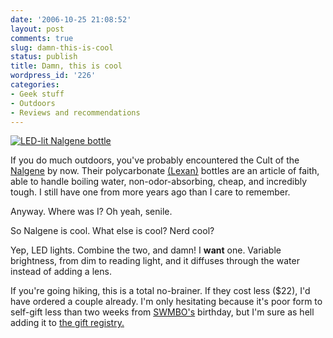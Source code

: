 ```yaml
---
date: '2006-10-25 21:08:52'
layout: post
comments: true
slug: damn-this-is-cool
status: publish
title: Damn, this is cool
wordpress_id: '226'
categories:
- Geek stuff
- Outdoors
- Reviews and recommendations
---
```



[
![LED-lit Nalgene bottle](http://www.guyotdesigns.com/site/img/firefly/fireflypage.gif)](http://www.guyotdesigns.com/s.nl/it.A/id.303/.f?sc=10&category=-110)


If you do much outdoors, you've probably encountered the Cult of the [Nalgene](http://en.wikipedia.org/wiki/Nalgene) by now. Their polycarbonate [(Lexan)](http://en.wikipedia.org/wiki/Lexan) bottles are an article of faith, able to handle boiling water, non-odor-absorbing, cheap, and incredibly tough. I still have one from more years ago than I care to remember.

Anyway. Where was I? Oh yeah, senile.

So Nalgene is cool. What else is cool? Nerd cool?

Yep, LED lights. Combine the two, and damn! I **want** one. Variable brightness, from dim to reading light, and it diffuses through the water instead of adding a lens.

If you're going hiking, this is a total no-brainer. If they cost less ($22), I'd have ordered a couple already. I'm only hesitating because it's poor form to self-gift less than two weeks from [SWMBO's](http://www.woodbutcher.net/swmbo.htm) birthday, but I'm sure as hell adding it to [the gift registry.](http://phpgiftreg.sourceforge.net/)
